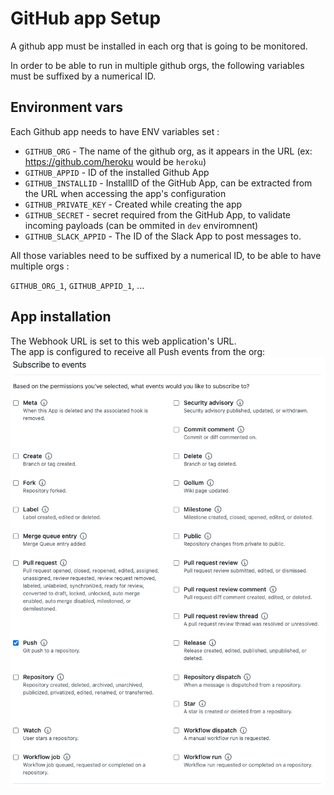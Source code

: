# GitHub app Setup

A github app must be installed in each org that is going to be monitored.

In order to be able to run in multiple github orgs, the following variables must be suffixed by a numerical ID.

## Environment vars

Each Github app needs to have ENV variables set :

* `GITHUB_ORG` - The name of the github org, as it appears in the URL (ex: <https://github.com/heroku> would be `heroku`)
* `GITHUB_APPID` - ID of the installed Github App
* `GITHUB_INSTALLID` - InstallID of the GitHub App, can be extracted from the URL when accessing the app's configuration
* `GITHUB_PRIVATE_KEY` - Created while creating the app
* `GITHUB_SECRET` - secret required from the GitHub App, to validate incoming payloads (can be ommited in `dev` enviromnent)
* `GITHUB_SLACK_APPID` - The ID of the Slack App to post messages to.

All those variables need to be suffixed by a numerical ID, to be able to have multiple orgs :

`GITHUB_ORG_1`, `GITHUB_APPID_1`, ...

## App installation

The Webhook URL is set to this web application's URL.  
The app is configured to receive all Push events from the org:
![Github event config](../medias/gh-events.png)
